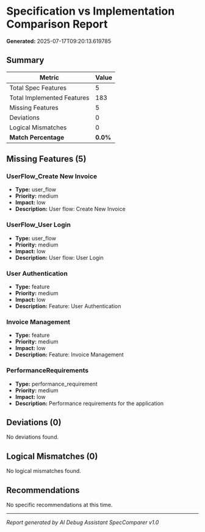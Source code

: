 # Specification vs Implementation Comparison Report

**Generated:** 2025-07-17T09:20:13.619785

## Summary

| Metric | Value |
|--------|-------|
| Total Spec Features | 5 |
| Total Implemented Features | 183 |
| Missing Features | 5 |
| Deviations | 0 |
| Logical Mismatches | 0 |
| **Match Percentage** | **0.0%** |

## Missing Features (5)

### UserFlow_Create New Invoice
- **Type:** user_flow
- **Priority:** medium
- **Impact:** low
- **Description:** User flow: Create New Invoice

### UserFlow_User Login
- **Type:** user_flow
- **Priority:** medium
- **Impact:** low
- **Description:** User flow: User Login

### User Authentication
- **Type:** feature
- **Priority:** medium
- **Impact:** low
- **Description:** Feature: User Authentication

### Invoice Management
- **Type:** feature
- **Priority:** medium
- **Impact:** low
- **Description:** Feature: Invoice Management

### PerformanceRequirements
- **Type:** performance_requirement
- **Priority:** medium
- **Impact:** low
- **Description:** Performance requirements for the application

## Deviations (0)

No deviations found.

## Logical Mismatches (0)

No logical mismatches found.

## Recommendations

No specific recommendations at this time.


---
*Report generated by AI Debug Assistant SpecComparer v1.0*
